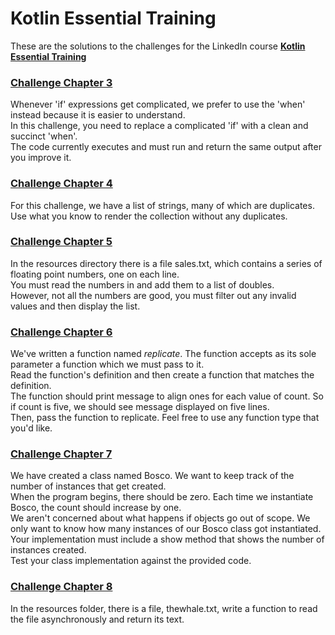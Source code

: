 # Kotlin Essential Training

These are the solutions to the challenges for the LinkedIn course [**Kotlin Essential Training**](https://www.linkedin.com/learning/kotlin-essential-training/)

### [Challenge Chapter 3](src/main/kotlin/challenges/chapter3)
Whenever 'if' expressions get complicated, we prefer to use the 'when' instead because it is easier to understand.\
In this challenge, you need to replace a complicated 'if' with a clean and succinct 'when'.\
The code currently executes and must run and return the same output after you improve it.

### [Challenge Chapter 4](src/main/kotlin/challenges/chapter4)
For this challenge, we have a list of strings, many of which are duplicates.\
Use what you know to render the collection without any duplicates.

### [Challenge Chapter 5](src/main/kotlin/challenges/chapter5)
In the resources directory there is a file sales.txt, which contains a series of floating point numbers, one on each line.\
You must read the numbers in and add them to a list of doubles.\
However, not all the numbers are good, you must filter out any invalid values and then display the list.

### [Challenge Chapter 6](src/main/kotlin/challenges/chapter6)
We've written a function named _replicate_. The function accepts as its sole parameter a function which we must pass to it.\
Read the function's definition and then create a function that matches the definition.\
The function should print message to align ones for each value of count. So if count is five, we should see message displayed on five lines.\
Then, pass the function to replicate. Feel free to use any function type that you'd like.

### [Challenge Chapter 7](src/main/kotlin/challenges/chapter7)
We have created a class named Bosco. We want to keep track of the number of instances that get created.\
When the program begins, there should be zero. Each time we instantiate Bosco, the count should increase by one.\
We aren't concerned about what happens if objects go out of scope. We only want to know how many instances of our Bosco class got instantiated.\
Your implementation must include a show method that shows the number of instances created.\
Test your class implementation against the provided code.

### [Challenge Chapter 8](src/main/kotlin/challenges/chapter8)
In the resources folder, there is a file, thewhale.txt, write a function to read the file asynchronously and return its text.